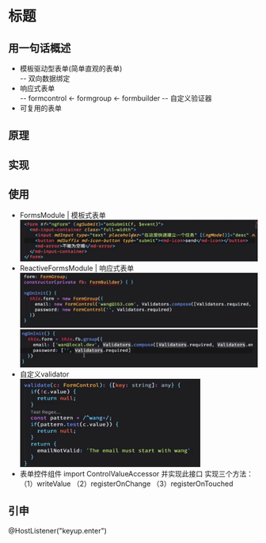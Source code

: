 # 标题

## 用一句话概述
- 模板驱动型表单(简单直观的表单)  
-- 双向数据绑定
- 响应式表单  
-- formcontrol <- formgroup  <- formbuilder
-- 自定义验证器
- 可复用的表单

## 原理


## 实现

## 使用
- FormsModule | 模板式表单  
![avatar](./img/20190806154641.png)  
- ReactiveFormsModule | 响应式表单  
![avatar](./img/20190806172920.png)  
![avatar](./img/20190806173109.png)  
- 自定义validator  
![avatar](./img/20190806173528.png)  
- 表单控件组件
import ControlValueAccessor 并实现此接口
实现三个方法：（1）writeValue （2）registerOnChange （3）registerOnTouched
## 引申
@HostListener("keyup.enter")